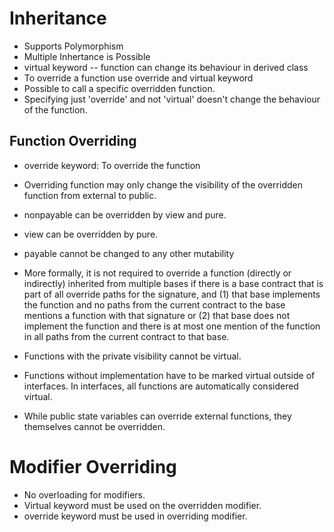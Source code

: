 # Inheritance

- Supports Polymorphism
- Multiple Inhertance is Possible
- virtual keyword -- function can change its behaviour in derived class
- To override a function use override and virtual keyword
- Possible to call a specific overridden function.
- Specifying just 'override' and not 'virtual' doesn't change the behaviour of the function.

## Function Overriding

- override keyword: To override the function
- Overriding function may only change the visibility of the overridden function from external to public.
- nonpayable can be overridden by view and pure.
- view can be overridden by pure.
- payable cannot be changed to any other mutability

- More formally, it is not required to override a function (directly or indirectly) inherited from multiple bases if there is a base contract that is part of all override paths for the signature, and (1) that base implements the function and no paths from the current contract to the base mentions a function with that signature or (2) that base does not implement the function and there is at most one mention of the function in all paths from the current contract to that base.

- Functions with the private visibility cannot be virtual.
- Functions without implementation have to be marked virtual outside of interfaces. In interfaces, all functions are automatically considered virtual.
- While public state variables can override external functions, they themselves cannot be overridden.

# Modifier Overriding

- No overloading for modifiers.
- Virtual keyword must be used on the overridden modifier.
- override keyword must be used in overriding modifier.



